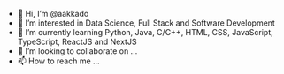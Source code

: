 - 👋 Hi, I’m @aakkado
- 👀 I’m interested in Data Science, Full Stack and Software Development
- 🌱 I’m currently learning Python, Java, C/C++, HTML, CSS, JavaScript, TypeScript, ReactJS and NextJS
- 💞️ I’m looking to collaborate on ...
- 📫 How to reach me ...

<!---
aakkado/aakkado is a ✨ special ✨ repository because its `README.md` (this file) appears on your GitHub profile.
You can click the Preview link to take a look at your changes.
--->
